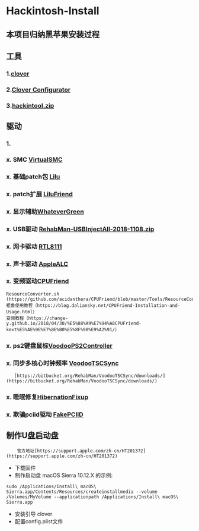 # Hackintosh-Install
## 本项目归纳黑苹果安装过程
## 工具
### 1.[clover](https://github.com/CloverHackyColor/CloverBootloader/releases)
### 2.[Clover Configurator](https://mackie100projects.altervista.org/download-clover-configurator/)
### 3.[hackintool.zip](http://headsoft.com.au/download/mac/Hackintool.zip)

## 驱动
### 1. 
### x. SMC [VirtualSMC](https://github.com/acidanthera/VirtualSMC/releases)
### x. 基础patch包 [Lilu](https://github.com/acidanthera/Lilu/releases)
### x. patch扩展 [LiluFriend](https://github.com/PMheart/LiluFriend/releases)
### x. 显示辅助[WhateverGreen](https://github.com/acidanthera/WhateverGreen/releases)
### x. USB驱动 [RehabMan-USBInjectAll-2018-1108.zip](https://bitbucket.org/RehabMan/os-x-usb-inject-all/downloads/)
### x. 网卡驱动 [RTL8111](https://github.com/Mieze/RTL8111_driver_for_OS_X/releases)
### x. 声卡驱动 [AppleALC](https://github.com/acidanthera/AppleALC/releases)
### x. 变频驱动[CPUFriend](https://github.com/acidanthera/CPUFriend/releases)
    ResourceConverter.sh (https://github.com/acidanthera/CPUFriend/blob/master/Tools/ResourceConverter.sh)
    粗鲁使用教程（https://blog.daliansky.net/CPUFriend-Installation-and-Usage.html）
    变频教程（https://change-y.github.io/2018/04/30/%E5%88%A9%E7%94%A8CPUFriend-kext%E5%AE%9E%E7%8E%B0%E5%8F%98%E9%A2%91/）
### x. ps2键盘鼠标[VoodooPS2Controller](https://github.com/acidanthera/VoodooPS2/releases)
### x. 同步多核心时钟频率 [VoodooTSCSync](https://github.com/RehabMan/VoodooTSCSync)
       [https://bitbucket.org/RehabMan/VoodooTSCSync/downloads/](https://bitbucket.org/RehabMan/VoodooTSCSync/downloads/)
### x. 睡眠修复[HibernationFixup](https://github.com/acidanthera/HibernationFixup/releases)
### x. 欺骗pciid驱动 [FakePCIID](https://bitbucket.org/RehabMan/os-x-fake-pci-id/downloads/)


## 制作U盘启动盘

        官方地址[https://support.apple.com/zh-cn/HT201372](https://support.apple.com/zh-cn/HT201372)
- 下载固件
- 制作启动盘
macOS Sierra 10.12.X 的示例:
```
sudo /Applications/Install\ macOS\ Sierra.app/Contents/Resources/createinstallmedia --volume /Volumes/MyVolume --applicationpath /Applications/Install\ macOS\ Sierra.app
```
- 安装引导 clover
- 配置config.plist文件
